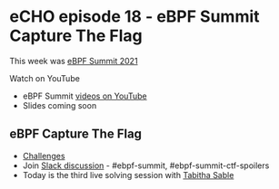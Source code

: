 # eCHO episode 18 - eBPF Summit Capture The Flag

This week was [eBPF Summit 2021](https://ebpf.io/summit-2021)

Watch on YouTube 

* eBPF Summit [videos on YouTube](https://youtube.com/playlist?list=PLDg_GiBbAx-laA5GG_WnbojJ44AV2uvZn)
* Slides coming soon 

## eBPF Capture The Flag 

* [Challenges](https://ebpf.io/summit-2021/ctf/)
* Join [Slack discussion](https://ebpf.io/slack) - #ebpf-summit, #ebpf-summit-ctf-spoilers
* Today is the third live solving session with [Tabitha Sable](https://twitter.com/tabbysable)